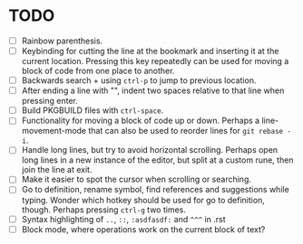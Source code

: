 # TODO

- [ ] Rainbow parenthesis.
- [ ] Keybinding for cutting the line at the bookmark and inserting it at the current location.
      Pressing this key repeatedly can be used for moving a block of code from one place to another.
- [ ] Backwards search + using `ctrl-p` to jump to previous location.
- [ ] After ending a line with "\", indent two spaces relative to that line when pressing enter.
- [ ] Build PKGBUILD files with `ctrl-space`.
- [ ] Functionality for moving a block of code up or down. Perhaps a line-movement-mode that can also be used to reorder lines for `git rebase -i`.
- [ ] Handle long lines, but try to avoid horizontal scrolling. Perhaps open long lines in a new instance of the editor, but split at a custom rune, then join the line at exit.
- [ ] Make it easier to spot the cursor when scrolling or searching.
- [ ] Go to definition, rename symbol, find references and suggestions while typing. Wonder which hotkey should be used for go to definition, though.
      Perhaps pressing `ctrl-g` two times.
- [ ] Syntax highlighting of `..`, `::`, `:asdfasdf:` and `^^^` in .rst
- [ ] Block mode, where operations work on the current block of text?
